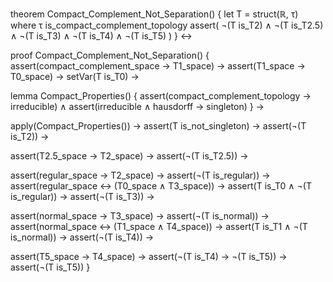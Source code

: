theorem Compact_Complement_Not_Separation() {
  let T = struct(ℝ, τ) where τ is_compact_complement_topology
  assert(
    ¬(T is_T2) ∧ 
    ¬(T is_T2.5) ∧ 
    ¬(T is_T3) ∧ 
    ¬(T is_T4) ∧ 
    ¬(T is_T5)
  )
} ↔

proof Compact_Complement_Not_Separation() {
  assert(compact_complement_space → T1_space) →
  assert(T1_space → T0_space) →
  setVar(T is_T0) →

  lemma Compact_Properties() {
    assert(compact_complement_topology → irreducible) ∧
    assert(irreducible ∧ hausdorff → singleton)
  } →

  apply(Compact_Properties()) →
  assert(T is_not_singleton) →
  assert(¬(T is_T2)) →
  
  assert(T2.5_space → T2_space) →
  assert(¬(T is_T2.5)) →
  
  assert(regular_space → T2_space) →
  assert(¬(T is_regular)) →
  assert(regular_space ↔ (T0_space ∧ T3_space)) →
  assert(T is_T0 ∧ ¬(T is_regular)) →
  assert(¬(T is_T3)) →
  
  assert(normal_space → T3_space) →
  assert(¬(T is_normal)) →
  assert(normal_space ↔ (T1_space ∧ T4_space)) →
  assert(T is_T1 ∧ ¬(T is_normal)) →
  assert(¬(T is_T4)) →
  
  assert(T5_space → T4_space) →
  assert(¬(T is_T4) → ¬(T is_T5)) →
  assert(¬(T is_T5))
}
